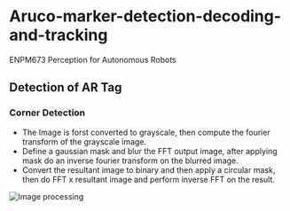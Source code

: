 # Aruco-marker-detection-decoding-and-tracking
ENPM673 Perception for Autonomous Robots

## Detection of AR Tag

### Corner Detection
- The Image is forst converted to grayscale, then compute the fourier transform of the grayscale image.
- Define a gaussian mask and blur the FFT output image, after applying mask do an inverse fourier transform on the blurred image.
- Convert the resultant image to binary and then apply a circular mask, then do FFT x resultant image and perform inverse FFT on the result.

![Image processing](https://user-images.githubusercontent.com/106445479/197946607-f842a946-ab03-4b3d-8458-12dc24b4c057.jpeg)
